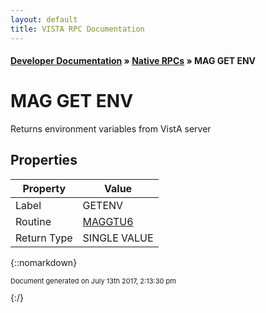 ```yaml
---
layout: default
title: VISTA RPC Documentation
---
```


#### [Developer Documentation](../index) &#187; [Native RPCs](TableOfContents) &#187; MAG GET ENV<br/>
# MAG GET ENV

Returns environment variables from VistA server

## Properties

Property | Value
--- | ---
Label | GETENV
Routine | [MAGGTU6](http://code.osehra.org/dox/Routine_MAGGTU6_source.html)
Return Type | SINGLE VALUE




{::nomarkdown} <br/><p style="font-size: 11px">Document generated on July 13th 2017, 2:13:30 pm</p>{:/}